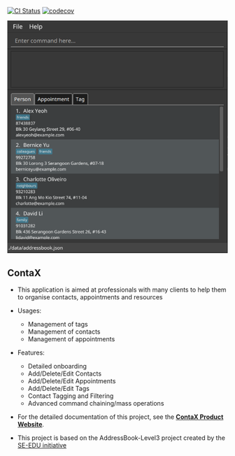 [![CI Status](https://github.com/AY2122S2-CS2103-W17-1/tp/workflows/Java%20CI/badge.svg)](https://github.com/AY2122S2-CS2103-W17-1/tp/actions)
[![codecov](https://codecov.io/gh/AY2122S2-CS2103-W17-1/tp/branch/master/graph/badge.svg)](https://codecov.io/gh/AY2122S2-CS2103-W17-1/tp)

![Ui](docs/images/Ui.png)

## ContaX

* This application is aimed at professionals with many clients to help them to organise contacts, appointments and resources

* Usages:
  * Management of tags
  * Management of contacts
  * Management of appointments

* Features:
  * Detailed onboarding
  * Add/Delete/Edit Contacts
  * Add/Delete/Edit Appointments
  * Add/Delete/Edit Tags
  * Contact Tagging and Filtering
  * Advanced command chaining/mass operations
* For the detailed documentation of this project, see the **[ContaX Product Website](https://ay2122s2-cs2103-w17-1.github.io/tp/)**.


* This project is based on the AddressBook-Level3 project created by the [SE-EDU initiative](https://se-education.org)
